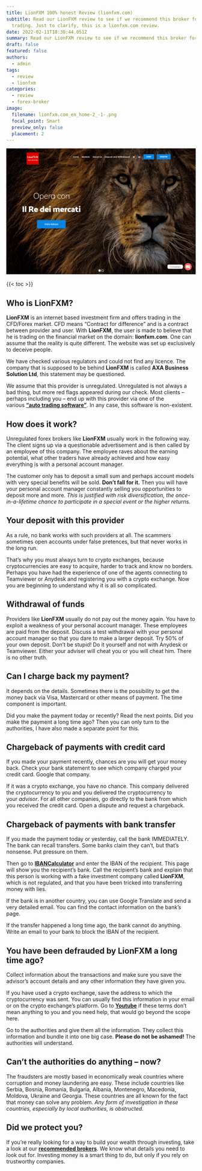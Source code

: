 ```yaml
---
title: LionFXM 100% honest Review (lionfxm.com)
subtitle: Read our LionFXM review to see if we recommend this broker for
  trading. Just to clarify, this is a lionfxm.com review.
date: 2022-02-11T18:30:44.051Z
summary: Read our LionFXM review to see if we recommend this broker for trading. Just to clarify, this is a lionfxm.com review.
draft: false
featured: false
authors:
  - admin
tags:
  - review
  - lionfxm
categories:
  - review
  - forex-broker
image:
  filename: lionfxm.com_en_home-2_-1-.png
  focal_point: Smart
  preview_only: false
  placement: 2
---
```

![Screenshot of lionfxm.com](lionfxm.com_en_home-2_-1-.png "Screenshot of lionfxm.com")

<!--StartFragment-->

{{< toc >}}

## Who is LionFXM?

**LionFXM** is an internet based investment firm and offers trading in the CFD/Forex market. CFD means “Contract for difference” and is a contract between provider and user. With **LionFXM**, the user is made to believe that he is trading on the financial market on the domain: **lionfxm.com**. One can assume that the reality is quite different. The website was set up exclusively to deceive people.

We have checked various regulators and could not find any licence. The company that is supposed to be behind **LionFXM** is called **AXA Business Solution Ltd**, this statement may be questioned.

We assume that this provider is unregulated. Unregulated is not always a bad thing, but more red flags appeared during our check. Most clients – perhaps including you – end up with this provider via one of the various **[“auto trading software”](https://satorex.com/auto-trading-software/)**. In any case, this software is non-existent.

## How does it work?

Unregulated forex brokers like **LionFXM** usually work in the following way. The client signs up via a questionable advertisement and is then called by an employee of this company. The employee raves about the earning potential, what other traders have already achieved and how easy everything is with a personal account manager.

The customer only has to deposit a small sum and perhaps account models with very special benefits will be sold. **Don’t fall for it.** Then you will have your personal account manager constantly selling you opportunities to deposit more and more. *This is justified with risk diversification, the once-in-a-lifetime chance to participate in a special event or the higher returns.*

## Your deposit with this provider

As a rule, no bank works with such providers at all. The scammers sometimes open accounts under false pretences, but that never works in the long run.

That’s why you must always turn to crypto exchanges, because cryptocurrencies are easy to acquire, harder to track and know no borders. Perhaps you have had the experience of one of the agents connecting to Teamviewer or Anydesk and registering you with a crypto exchange. Now you are beginning to understand why it is all so complicated.

## Withdrawal of funds

Providers like **LionFXM** usually do not pay out the money again. You have to exploit a weakness of your personal account manager. These employees are paid from the deposit. Discuss a test withdrawal with your personal account manager so that you dare to make a larger deposit. Try 50% of your own deposit. Don’t be stupid! Do it yourself and not with Anydesk or Teamviewer. Either your adviser will cheat you or you will cheat him. There is no other truth.

## Can I charge back my payment?

It depends on the details. Sometimes there is the possibility to get the money back via Visa, Mastercard or other means of payment. The time component is important.

Did you make the payment today or recently? Read the next points. Did you make the payment a long time ago? Then you can only turn to the authorities, I have also made a separate point for this.

## Chargeback of payments with credit card

If you made your payment recently, chances are you will get your money back. Check your bank statement to see which company charged your credit card. Google that company.

If it was a crypto exchange, you have no chance. This company delivered the cryptocurrency to you and you delivered the cryptocurrency to your *advisor*. For all other companies, go directly to the bank from which you received the credit card. Open a dispute and request a chargeback.

## Chargeback of payments with bank transfer

If you made the payment today or yesterday, call the bank IMMEDIATELY. The bank can recall transfers. Some banks claim they can’t, but that’s nonsense. Put pressure on them.

Then go to **[IBANCalculator](https://www.ibancalculator.com/)** and enter the IBAN of the recipient. This page will show you the recipient’s bank. Call the recipient’s bank and explain that this person is working with a fake investment company called **LionFXM**, which is not regulated, and that you have been tricked into transferring money with lies.

If the bank is in another country, you can use Google Translate and send a very detailed email. You can find the contact information on the bank’s page.

If the transfer happened a long time ago, the bank cannot do anything. Write an email to your bank to block the IBAN of the recipient.

## You have been defrauded by LionFXM a long time ago?

Collect information about the transactions and make sure you save the advisor’s account details and any other information they have given you.

If you have used a crypto exchange, save the address to which the cryptocurrency was sent. You can usually find this information in your email or on the crypto exchange’s platform. Go to **[Youtube](https://www.youtube.com/results?search_query=crypo+terms)** if these terms don’t mean anything to you and you need help, that would go beyond the scope here.

Go to the authorities and give them all the information. They collect this information and bundle it into one big case. **Please do not be ashamed!** The authorities will understand.

## Can’t the authorities do anything – now?

The fraudsters are mostly based in economically weak countries where corruption and money laundering are easy. These include countries like Serbia, Bosnia, Romania, Bulgaria, Albania, Montenegro, Macedonia, Moldova, Ukraine and Georgia. These countries are all known for the fact that money can solve any problem. *Any form of investigation in these countries, especially by local authorities, is obstructed.*

## Did we protect you?

If you’re really looking for a way to build your wealth through investing, take a look at our **[recommended brokers](https://satorex.com/recommendations/)**. We know what details you need to look out for. Investing money is a smart thing to do, but only if you rely on trustworthy companies.

<!--EndFragment-->
